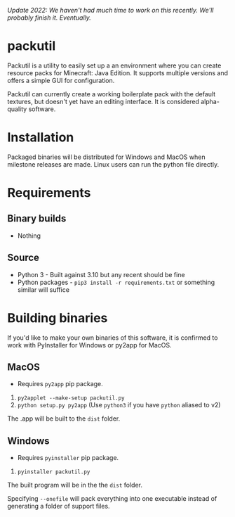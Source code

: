 *Update 2022: We haven't had much time to work on this recently. We'll probably finish it. Eventually.*

# packutil
Packutil is a utility to easily set up a an environment where you can create resource packs for Minecraft: Java Edition.
It supports multiple versions and offers a simple GUI for configuration.

Packutil can currently create a working boilerplate pack with the default textures, but doesn't yet have an editing interface. It is considered alpha-quality software.

# Installation
Packaged binaries will be distributed for Windows and MacOS when milestone releases are made.
Linux users can run the python file directly.

# Requirements
## Binary builds

- Nothing

## Source
- Python 3 - Built against 3.10 but any recent should be fine
- Python packages - `pip3 install -r requirements.txt` or something similar will suffice

# Building binaries
If you'd like to make your own binaries of this software, it is confirmed to work with PyInstaller for Windows or py2app for MacOS.

## MacOS
- Requires `py2app` pip package.
1. `py2applet --make-setup packutil.py`
2. `python setup.py py2app` (Use `python3` if you have `python` aliased to v2)

The .app will be built to the `dist` folder.

## Windows
- Requires `pyinstaller` pip package.
1. `pyinstaller packutil.py`

The built program will be in the the `dist` folder.

Specifying `--onefile` will pack everything into one executable instead of generating a folder of support files.
